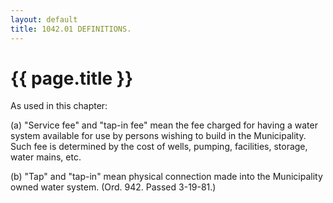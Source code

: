 ```yaml
---
layout: default 
title: 1042.01 DEFINITIONS.
---
```


{{ page.title }}
================

As used in this chapter:

​(a) "Service fee" and "tap-in fee" mean the fee charged for having a
water system available for use by persons wishing to build in the
Municipality. Such fee is determined by the cost of wells, pumping,
facilities, storage, water mains, etc.

​(b) "Tap" and "tap-in" mean physical connection made into the
Municipality owned water system. (Ord. 942. Passed 3-19-81.)
